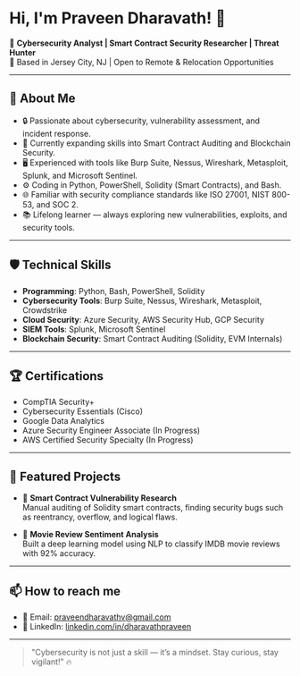 # Hi, I'm Praveen Dharavath! 👋

🎯 **Cybersecurity Analyst | Smart Contract Security Researcher | Threat Hunter**  
📍 Based in Jersey City, NJ | Open to Remote & Relocation Opportunities

---

## 🚀 About Me
- 🔒 Passionate about cybersecurity, vulnerability assessment, and incident response.
- 🧠 Currently expanding skills into Smart Contract Auditing and Blockchain Security.
- 🖥️ Experienced with tools like Burp Suite, Nessus, Wireshark, Metasploit, Splunk, and Microsoft Sentinel.
- ⚙️ Coding in Python, PowerShell, Solidity (Smart Contracts), and Bash.
- 🌐 Familiar with security compliance standards like ISO 27001, NIST 800-53, and SOC 2.
- 📚 Lifelong learner — always exploring new vulnerabilities, exploits, and security tools.

---

## 🛡️ Technical Skills
- **Programming**: Python, Bash, PowerShell, Solidity
- **Cybersecurity Tools**: Burp Suite, Nessus, Wireshark, Metasploit, Crowdstrike
- **Cloud Security**: Azure Security, AWS Security Hub, GCP Security
- **SIEM Tools**: Splunk, Microsoft Sentinel
- **Blockchain Security**: Smart Contract Auditing (Solidity, EVM Internals)

---

## 🏆 Certifications
- CompTIA Security+
- Cybersecurity Essentials (Cisco)
- Google Data Analytics
- Azure Security Engineer Associate (In Progress)
- AWS Certified Security Specialty (In Progress)

---

## 📂 Featured Projects
- 🎯 **Smart Contract Vulnerability Research**  
  Manual auditing of Solidity smart contracts, finding security bugs such as reentrancy, overflow, and logical flaws.
  
- 🎯 **Movie Review Sentiment Analysis**  
  Built a deep learning model using NLP to classify IMDB movie reviews with 92% accuracy.

---

## 📫 How to reach me
- 📧 Email: [praveendharavathv@gmail.com](mailto:praveendharavathv@gmail.com)
- 💼 LinkedIn: [linkedin.com/in/dharavathpraveen](https://linkedin.com/in/dharavathpraveen)

---

> "Cybersecurity is not just a skill — it’s a mindset. Stay curious, stay vigilant!" 🔥
